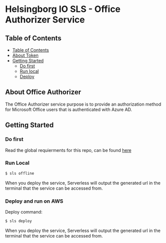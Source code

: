# Helsingborg IO SLS - Office Authorizer Service


## Table of Contents
- [Table of Contents](#table-of-contents)
- [About Token](#about-office-authorizer)
- [Getting Started](#getting-started)
  - [Do first](#do-first)
  - [Run local](#run-local)
  - [Deploy](#deploy-and-run-on-aws)


## About Office Authorizer

The Office Authorizer service purpose is to provide an authorization method for Microsoft Office users that is authenticated with
Azure AD.


## Getting Started


### Do first
Read the global requierments for this repo, can be found [here](https://github.com/helsingborg-stad/helsingborg-io-sls-api/blob/dev/README.md)


### Run Local

```bash
$ sls offline
```

When you deploy the service, Serverless will output the generated url in the terminal that the service can be accessed from.

### Deploy and run on AWS

Deploy command:

```bash
$ sls deploy
```

When you deploy the service, Serverless will output the generated url in the terminal that the service can be accessed from.

